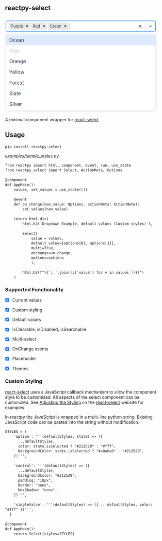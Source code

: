 ## reactpy-select

![](https://raw.githubusercontent.com/stevej2608/reactpy-select/master/docs/img/multi-select.png)

A minimal component wrapper for [react-select].
 
## Usage

    pip install reactpy-select

*[examples/simple_styles.py](examples/simple_styles.py)*
```
from reactpy import html, component, event, run, use_state
from reactpy_select import Select, ActionMeta, Options

@component
def AppMain():
    values, set_values = use_state([])

    @event
    def on_change(new_value: Options, actionMeta: ActionMeta):
        set_values(new_value)

    return html.div(
        html.h2('Dropdown Example, default values (Custom styles)'),

        Select(
            value = values,
            default_value=[options[0], options[1]],
            multi=True,
            onchange=on_change,
            options=options
            ),

        html.h2(f"[{', '.join([v['value'] for v in values ])}]")
    )

```

### Supported Functionality

- [X] Current values
- [X] Custom styling
- [X] Default values
- [X] IsClearable, isDisabled, isSearchable
- [X] Multi-select
- [X] OnChange events
- [X] Placeholder
- [X] Themes


### Custom Styling

[react-select] uses a JavaScript callback mechanism to allow the component style to be 
customized. All aspects of the select component can be customized. See [Adjusting the Styling] 
on the [react-select] website for examples. 

In reactpy the JavaScript is wrapped in a multi-line python string. Existing JavaScript 
code can be pasted into the string without modification.

```
STYLES = {
    'option': '''(defaultStyles, state) => ({
      ...defaultStyles,
      color: state.isSelected ? "#212529" : "#fff",
      backgroundColor: state.isSelected ? "#a0a0a0" : "#212529",
    })''',

    'control': '''(defaultStyles) => ({
      ...defaultStyles,
      backgroundColor: "#212529",
      padding: "10px",
      border: "none",
      boxShadow: "none",
    })''',

    'singleValue': '''(defaultStyles) => ({ ...defaultStyles, color: "#fff" })''',
  }

@component
def AppMain():
    return Select(styles=STYLES)

```

[Adjusting the Styling]: https://react-select.com/components#adjusting-the-styling
[Dash Core Components]: https://dash.plotly.com/dash-core-components
[Plotly/Dash]: https://dash.plotly.com/
[react-select]: https://react-select.com/home
[dcc.Dropdown]: https://dash.plotly.com/dash-core-components/dropdown